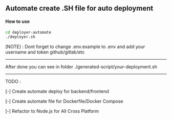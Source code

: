 ## Automate create .SH file for auto deployment

#### How to use

```bash
cd deployer-automate
./deployer.sh
```

[NOTE] : Dont forget to change .env.example to .env and add your username and token github/gitlab/etc

***
After done you can see in folder ./generated-script/your-deployment.sh

***
TODO :

[-] Create automate deploy for backend/frontend 

[-] Create automate file for Dockerfile/Docker Compose

[-] Refactor to Node.js for All Cross Platform